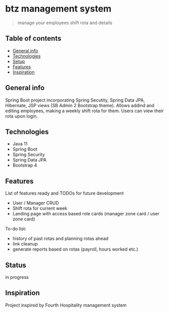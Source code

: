 # btz management system
> manage your employees shift rota and details

## Table of contents
* [General info](#general-info)
* [Technologies](#technologies)
* [Setup](#setup)
* [Features](#features)
* [Inspiration](#inspiration)

## General info
Spring Boot project incorporating Spring Secutity, Spring Data JPA,  Hibernate, JSP views (SB Admin 2 Bootstrap theme).
Allows addind and editing employees, making a weekly shift rota for them. Users can view their rota upon login.

## Technologies
* Java 11
* Spring Boot
* Spring Security
* Spring Data JPA
* Bootstrap 4

## Features
List of features ready and TODOs for future development
* User / Manager CRUD
* Shift rota for current week
* Landing page with access based role cards (manager zone card / user zone card)

To-do list:
* history of past rotas and planning rotas ahead
* link cleanup
* generate reports based on rotas (payroll, hours worked etc.)

## Status
in progress

## Inspiration
Project inspired by Fourth Hospitality management system
